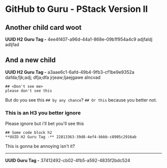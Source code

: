 # GitHub to Guru - PStack Version II

## Another child card woot
**UUID H2 Guru Tag -** 4ee4f407-a96d-44a1-868e-09b1f954a4c9
adjfaldj adljfad

## And a new child
**UUID H2 Guru Tag -** a3aae6c1-6afd-49b4-9fb3-cf1be9e9352a
dafda;fjk;adj;
dfja;dfa
jrjeaw;ljaejgawe
alncvad
```
## <Don't see me>
please don't see this
```
But do you see this `## by any chance`?
`## Or this` because you better not.

### This is an H3 you better ignore
Please ignore
but i'll bet you'll see this
```
## Some code block h2
**UUID H2 Guru Tag -** 22813363-39d8-4ef4-bbbb-c8905c2916ab
```

This is gonna be annoying isn't it?
***
**UUID Guru Tag -** 37412492-cb02-4fb5-a592-4835f2bdc524